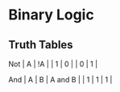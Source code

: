 # Binary Logic

## Truth Tables

Not
| A | !A |
| 1 | 0 |
| 0 | 1 |

And 
| A | B | A and B |
| 1 | 1 | 1 |
